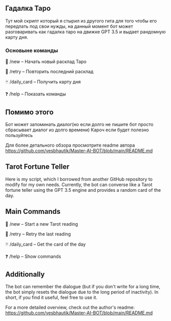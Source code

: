 ## Гадалка Таро

Тут мой скрипт который я стырил из другого гита для того чтобы его передлать под свои нужды, на данный момент бот может разговаривать как гадалка таро на движке GPT 3.5 и выдает рандомную карту дня.

### Основыне команды 

🔮 /new – Начать новый расклад Таро

🔄 /retry – Повторить последний расклад

🃏 /daily_card – Получить карту дня

❓ /help – Показать команды

## Помимо этого 

Бот может запоминать диалог(но если долго не пишите бот просто сбрасывает диалог из долго времени)
Кароч если будет полезно пользуйтесь

Для более детального обзора просмотрите readme автора https://github.com/yesbhautik/Master-AI-BOT/blob/main/README.md


## Tarot Fortune Teller

Here is my script, which I borrowed from another GitHub repository to modify for my own needs. Currently, the bot can converse like a Tarot fortune teller using the GPT 3.5 engine and provides a random card of the day.

## Main Commands

🔮 /new – Start a new Tarot reading

🔄 /retry – Retry the last reading

🃏 /daily_card – Get the card of the day

❓ /help – Show commands

## Additionally

The bot can remember the dialogue (but if you don't write for a long time, the bot simply resets the dialogue due to the long period of inactivity).
In short, if you find it useful, feel free to use it.

For a more detailed overview, check out the author's readme: https://github.com/yesbhautik/Master-AI-BOT/blob/main/README.md
